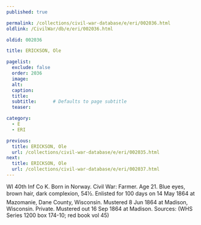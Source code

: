 ```yaml
---
published: true

permalink: /collections/civil-war-database/e/eri/002036.html
oldlink: /CivilWar/db/e/eri/002036.html

oldid: 002036

title: ERICKSON, Ole

pagelist:
  exclude: false
  order: 2036
  image: 
  alt:
  caption:
  title:
  subtitle:      # Defaults to page subtitle
  teaser:

category: 
  - E 
  - ERI

previous:
  title: ERICKSON, Ole
  url: /collections/civil-war-database/e/eri/002035.html  
next:
  title: ERICKSON, Ole
  url: /collections/civil-war-database/e/eri/002037.html   
---
```

WI 40th Inf Co K. Born in Norway. Civil War: Farmer. Age 21. Blue eyes, brown hair, dark complexion, 5&#146;4&frac12;&#148;. Enlisted for 100 days on 14 May 1864 at Mazomanie, Dane County, Wisconsin. Mustered 8 Jun 1864 at Madison, Wisconsin. Private. Mustered out 16 Sep 1864 at Madison. Sources: (WHS Series 1200 box 174-10; red book vol 45)